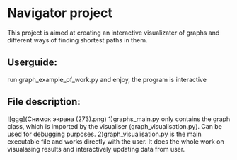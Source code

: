 # Navigator project

This project is aimed at creating an interactive visualizater of graphs and different ways of finding shortest paths in them.

## Userguide:

run graph_example_of_work.py and enjoy, the program is interactive

## File description:
![ggg](Снимок экрана (273).png)
1)graphs_main.py only contains the graph class, which is imported by the visualiser (graph_visualisation.py). Can be used for debugging purposes.
2)graph_visualisation.py is the main executable file and works directly with the user. It does the whole work on visualasing results and interactively updating data from user.
